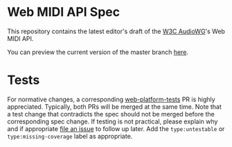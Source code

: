 # Web MIDI API Spec

This repository contains the latest editor's draft of the [W3C AudioWG](https://www.w3.org/2011/audio/)'s Web MIDI API.

You can preview the current version of the master branch [here](https://webaudio.github.io/web-midi-api/).

# Tests

For normative changes, a corresponding
[web-platform-tests](https://github.com/web-platform-tests/wpt) PR is highly appreciated. Typically,
both PRs will be merged at the same time. Note that a test change that contradicts the spec should
not be merged before the corresponding spec change. If testing is not practical, please explain why
and if appropriate [file an issue](https://github.com/web-platform-tests/wpt/issues/new) to follow
up later. Add the `type:untestable` or `type:missing-coverage` label as appropriate.
